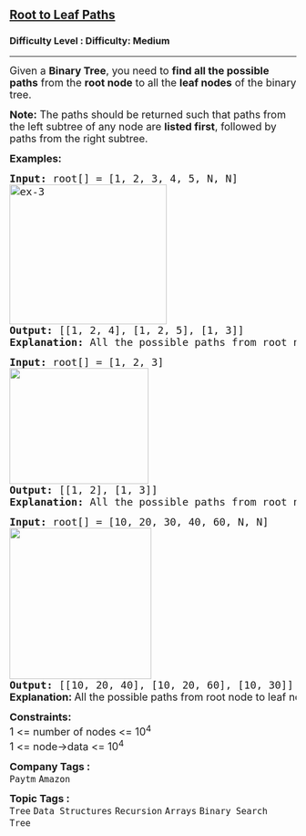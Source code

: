 <h2><a href="https://www.geeksforgeeks.org/problems/root-to-leaf-paths/1?_gl=1*ze7yyf*_up*MQ..*_gs*MQ..&gclid=CjwKCAjwiezABhBZEiwAEbTPGDdX2XrocNoCwn4gk_8dtssSiSNMYULuVEM4th1Ortf2SC0zMfyP7RoCnaEQAvD_BwE&gbraid=0AAAAAC9yBkDlkmH0JZGsRiiyy-pPEqC0H">Root to Leaf Paths</a></h2><h3>Difficulty Level : Difficulty: Medium</h3><hr><div class="problems_problem_content__Xm_eO"><p><span style="font-size: 18px;"><span style="font-size: 18px;">Given a <strong>Binary Tree</strong>, you need to <strong>find all the possible paths</strong> from the <strong>root node</strong> to all the <strong>leaf nodes</strong> of the binary tree. </span></span></p>
<p><span style="font-size: 18px;"><span style="font-size: 18px;"><strong>Note:</strong> The paths should be returned such that paths from the left subtree of any node are <strong>listed first</strong>, followed by paths from the right subtree.</span></span></p>
<p><span style="font-size: 18px;"><strong>Examples:</strong></span></p>
<pre><span style="font-size: 18px;"><strong>Input: </strong>root[] = [1, 2, 3, 4, 5, N, N]
<img src="https://media.geeksforgeeks.org/wp-content/uploads/20241007105251989873/ex-3.webp" alt="ex-3" width="276" height="245">
<strong>Output: </strong>[[1, 2, 4], [1, 2, 5], [1, 3]]
<strong>Explanation: </strong>All the possible paths from root node to leaf nodes are: 1 -&gt; 2 -&gt; 4, 1 -&gt; 2 -&gt; 5 and 1 -&gt; 3</span></pre>
<pre><span style="font-size: 18px;"><strong>Input: </strong>root[] = [1, 2, 3]<br><img src="https://media.geeksforgeeks.org/img-practice/prod/addEditProblem/700553/Web/Other/blobid0_1745821559.jpg" width="244" height="203"><br><strong>Output: </strong>[[1, 2], [1, 3]] 
<strong>Explanation: </strong>All the possible paths from root node to leaf nodes are: 1 -&gt; 2 and 1 -&gt; 3</span>
</pre>
<pre><span style="font-size: 18px;"><strong>Input:</strong> root[] = [10, 20, 30, 40, 60, N, N]
<strong><img src="https://media.geeksforgeeks.org/img-practice/prod/addEditProblem/700553/Web/Other/blobid1_1745821586.jpg" width="249" height="265"><br>Output: </strong>[[10, 20, 40], [10, 20, 60], [10, 30]]<br></span><strong style="font-size: 18px; font-family: -apple-system, BlinkMacSystemFont, 'Segoe UI', Roboto, Oxygen, Ubuntu, Cantarell, 'Open Sans', 'Helvetica Neue', sans-serif;">Explanation: </strong><span style="font-size: 18px; font-family: -apple-system, BlinkMacSystemFont, 'Segoe UI', Roboto, Oxygen, Ubuntu, Cantarell, 'Open Sans', 'Helvetica Neue', sans-serif;">All the possible paths from root node to leaf nodes are: 10 -&gt; 20 -&gt; 40, 10 -&gt; 20 -&gt; 60 and 10 -&gt; 30</span></pre>
<p><span style="font-size: 18px;"><strong>Constraints:</strong><br>1 &lt;= number of nodes &lt;= 10<sup>4<br></sup>1 &lt;= node-&gt;data &lt;= 10<sup>4</sup><sup><br></sup></span></p></div><p><span style=font-size:18px><strong>Company Tags : </strong><br><code>Paytm</code>&nbsp;<code>Amazon</code>&nbsp;<br><p><span style=font-size:18px><strong>Topic Tags : </strong><br><code>Tree</code>&nbsp;<code>Data Structures</code>&nbsp;<code>Recursion</code>&nbsp;<code>Arrays</code>&nbsp;<code>Binary Search Tree</code>&nbsp;